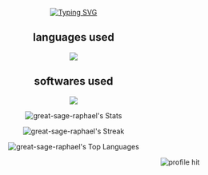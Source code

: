 
<div align="center">
  
 [![Typing SVG](https://readme-typing-svg.herokuapp.com?font=Tiny5&duration=6000&pause=1000&color=7633F7&width=435&separator=%3C&lines=HELLO+THERE++I+AM+VINAYAK++)](https://git.io/typing-svg)
 
</div>
<div>
 <h2 align="center"> languages used</h2>
  <p align="center"> 
  <a href="https://skillicons.dev">
    <img src="https://skillicons.dev/icons?i=git,cs,css,html,java,js,mysql,py,c,react,tailwind" />
  </a>
</p>
   <h2 align="center">softwares used</h2>
  <p align="center">
  <a href="https://skillicons.dev">
    <img src="https://skillicons.dev/icons?i=androidstudio,figma,unity,unreal,vscode,github" />
  </a>
</p>
</div>
<div align= "center">
  
 ![great-sage-raphael's Stats](https://github-readme-stats.vercel.app/api?username=great-sage-raphael&theme=midnight-purple&show_icons=true&hide_border=true&count_private=true)<br>

 ![great-sage-raphael's Streak](https://github-readme-streak-stats.herokuapp.com/?user=great-sage-raphael&theme=midnight-purple&hide_border=true)
 <br>
 
 ![great-sage-raphael's Top Languages](https://github-readme-stats.vercel.app/api/top-langs/?username=great-sage-raphael&theme=midnight-purple&show_icons=true&hide_border=true&layout=compact)

</div>
<div align ="justified">
  <div align="left">
     
  </div>
  <div align ="right">
  <img alt="profile hit" src="https://great-sage-raphael.github.io/great-sage-raphael/assets_readmeongit/p3.gif" >
  </div>
</div>
<!--
**great-sage-raphael/great-sage-raphael** is a ✨ _special_ ✨ repository because its `README.md` (this file) appears on your GitHub profile.

Here are some ideas to get you started:

- 🔭 I’m currently working on ...
- 🌱 I’m currently learning ...
- 👯 I’m looking to collaborate on ...
- 🤔 I’m looking for help with ...
- 💬 Ask me about ...
- 📫 How to reach me: ...
- 😄 Pronouns: ...
- ⚡ Fun fact: ...
-->
